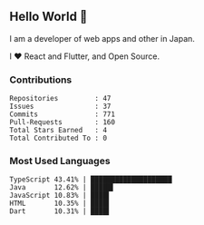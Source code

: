 ## Hello World 👋

I am a developer of web apps and other in Japan.

I ❤️ React and Flutter, and Open Source.

### Contributions

    Repositories         : 47
    Issues               : 37
    Commits              : 771
    Pull-Requests        : 160
    Total Stars Earned   : 4
    Total Contributed To : 0

### Most Used Languages

    TypeScript 43.41% | ████████████████████
    Java       12.62% | █████▌
    JavaScript 10.83% | ████▌
    HTML       10.35% | ████▌
    Dart       10.31% | ████▌
